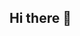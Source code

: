 ## Hi there 👋

<!--
**KeyzCoder/KeyzCoder** is a ✨ _special_ ✨ repository because its `README.md` (this file) appears on your GitHub profile.

Here are some ideas to get you started:
I’m KeyzCoder, a student currently studying Computer Science major in Data Mining. Welcome to my github profile, where I showcase I showcase my latest projects and code contributions!

- 🔭 I’m currently working on upscaling my knowledge on python, UI/UX Design .
- 🌱 I’m currently learning Python
- 👯 I’m looking to collaborate on ...
- 🤔 I’m looking for help with Algorithms, data structures, or design patterns? Let’s chat!
- 💬 Ask me about tech recommendations
- 📫 How to reach me: https://www.linkedin.com/in/mikaela-mae-de-guzman-024117284/
- 😄 Pronouns: They/Them
- ⚡ Fun fact: I'm into Photography/Film/Graphic Design
-->

